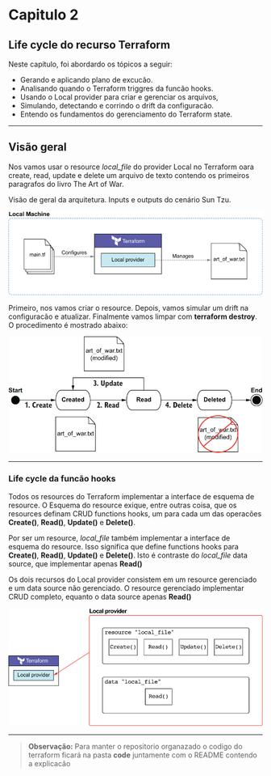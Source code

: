 # Capitulo 2

## Life cycle do recurso Terraform

Neste capítulo, foi abordardo os tópicos a seguir:

- Gerando e aplicando plano de excucão.
- Analisando quando o Terraform triggres da funcão hooks.
- Usando o Local provider para criar e gerenciar os arquivos,
- Simulando, detectando e corrindo o drift da configuracão.
- Entendo os fundamentos do gerenciamento do Terraform state.
***

## Visão geral
Nos vamos usar o resource *local_file* do provider Local no Terraform oara create, read, update e delete um arquivo de texto contendo os primeiros paragrafos do livro The Art of War.

Visão de geral da arquitetura. Inputs e outputs do cenário Sun Tzu.

![img](img/local_file_architecture.png)

Primeiro, nos vamos criar o resource. Depois, vamos simular um drift na configuracão e atualizar. Finalmente vamos limpar com **terraform destroy**. O procedimento é mostrado abaixo:

![img](img/diagram_the_procedure.png)
***


### Life cycle da funcão hooks
Todos os resources do Terraform implementar a interface de esquema de resource. O Esquema do resource exique, entre outras coisa, que os resources definam CRUD functions hooks, um para cada um das operacões **Create()**, **Read()**,
**Update()** e **Delete()**.

Por ser um resource, *local_file* também implementar a interface de esquema do resource. Isso significa que define functions hooks para **Create()**, **Read()**, **Update()** e **Delete()**. Isto é contraste do *local_file* data source, que implementar apenas **Read()**

Os dois recursos do Local provider consistem em um resource gerenciado e um data source não gerenciado. O resource gerenciado implementar CRUD completo, equanto o data source apenas **Read()**

![img](img/local_provider_full_crud.png)
***

> **Observação:** Para manter o repositorio organazado o codigo do terraform ficará na pasta **code** juntamente com o README contendo a explicacão